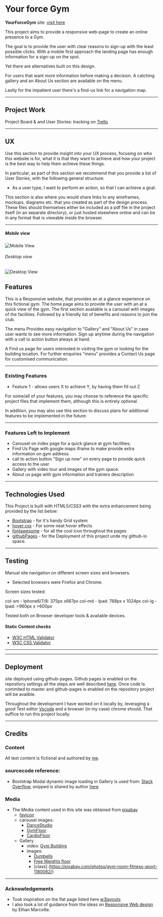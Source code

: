 # Your force Gym

**YourForceGym** site: [visit here](https://diogo-pessoa.github.io/YourForceGym/index.html)

This project aims to provide a responsive web-page to create an online presence to a Gym. 

The goal is to provide the user with clear reasons to sign-up with the least possible clicks. With a mobile first approach the landing page has enough information for a sign-up on the spot.

Yet there are alternatives built on this design.

For users that want more information before making a decision. A catching gallery and an About Us section are available on the menu. 

Lastly for the impatient user there's a find-us link for a navigation map.

---

## Project Work 

Project Board & and User Stories: tracking on [Trello](https://trello.com/b/dE5REmeS)

---

## UX
Use this section to provide insight into your UX process, focusing on who this website is for, what it is that they want to achieve and how your project is the best way to help them achieve these things.

In particular, as part of this section we recommend that you provide a list of User Stories, with the following general structure:
- As a user type, I want to perform an action, so that I can achieve a goal.

This section is also where you would share links to any wireframes, mockups, diagrams etc. that you created as part of the design process. These files should themselves either be included as a pdf file in the project itself (in an separate directory), or just hosted elsewhere online and can be in any format that is viewable inside the browser.

---

##### Mobile view

![Mobile View](https://github.com/diogo-pessoa/YourForceGym/blob/master/wireframes/MobileView.png)

###### Desktop view

![Desktop View](https://github.com/diogo-pessoa/YourForceGym/blob/master/wireframes/DesktopView.png)

## Features

This is a Responsive website, that provides an at a glance experience on this fictional gym. The home page aims to provide the user with an at a quick view of the gym. The first section available is a carousel with images of the facilities. Followed by a friendly list of benefits and reasons to join the club. 

The menu Provides easy navigation to "Gallery" and "About Us" in case user wants to see more information. Sign up anytime during the navigation with a call to action button always at hand. 

A Find us page for users interested in visiting the gym or looking for the building location. For further enquiries "menu" provides a Contact Us page for customised communication.

---
 
### Existing Features
- Feature 1 - allows users X to achieve Y, by having them fill out Z

For some/all of your features, you may choose to reference the specific project files that implement them, although this is entirely optional.

In addition, you may also use this section to discuss plans for additional features to be implemented in the future:

---

### Features Left to Implement
- Carousel on index page for a quick glance at gym facilities;
- Find Us Page with google maps iframe to make provide extra information on gym address.
- call to action button "Sign up now" on every page to provide quick access to the user
- Gallery with video tour and images of the gym space.
- About us page with gym information and trainers description

---

## Technologies Used

This Project is built with HTML5/CSS3 with the extra enhancement being provided by the list below:

- [Bootstrap](https://getbootstrap.com/) - for it's handy Grid system 
- [hover.css](https://ianlunn.github.io/Hover/) - For some neat hover effects
- [fontawesome](https://fontawesome.com/) - for all the cool icon throughout the pages
- [githubPages](https://pages.github.com/) - for the Deployment of this project unde my github-io space.

---

## Testing

Manual site navigation on different screen sizes and browsers. 

- Selected browsers were Firefox and Chrome. 

Screen sizes tested: 

col-sm - Iphone6/7/8:  375px x667px
col-md - Ipad: 768px x 1024px
col-lg - Ipad: >960px x >600px

Tested both on Browser developer tools &  available devices. 

#### Static Content checks
- [W3C HTML Validator](https://validator.w3.org/)
- [W3C CSS Validator](http://jigsaw.w3.org/css-validator/validator$link)

---

---

## Deployment

site deployed using github-pages. Github pages is enabled on the repostiory settings all the steps are well described [here](https://pages.github.com/). Once code Is commited to master and github-pages is enabled on the repository project will be availble.

Throughout the development I have worked on it locally by, leveraging a good Text editor [Vscode](https://code.visualstudio.com/) and a browser (in my case) chrome should. That suffice to run this project locally.

---

## Credits

### Content

All text content is fictional and authored by [me](https://github.com/diogo-pessoa).

### sourcecode reference:

- Bootstrap Modal dynamic image loading in Gallery is used from: [Stack Overflow](https://stackoverflow.com/questions/25023199/in-bootstrap-open-enlarge-image-in-modal#25023822), snipped is shared by author [here](https://jsfiddle.net/6CR2H/1/)

### Media

- The Media content used in this site was obtained from [pixabay](https://pixabay.com/images/search/gym/)
    - [favicon](https://pixabay.com/illustrations/weightlifting-clean-jerk-barbell-2227543/)
    - carousel images: 
        - [DanceStudio](https://pixabay.com/photos/gym-sports-hall-studio-dance-studio-526996/)
        - [GymFloor](https://pixabay.com/photos/gym-training-sports-fitness-595597/)
        - [CardioFloor](https://pixabay.com/photos/sports-indoor-cycling-fitness-gym-1962574/)
    - Gallery
        - video: [Gym Building](https://pixabay.com/videos/school-gym-building-landscape-43735/)
        - images:
            - [Dumbells](https://pixabay.com/photos/fitness-weight-lifting-dumbbells-375472/)
            - [Free Weights floor](https://pixabay.com/photos/machines-weight-weights-91849/)
            - [class] (https://pixabay.com/photos/gym-room-fitness-sport-1180062/)

---

### Acknowledgements

- Took inspiration on the flat page listed here [w3layouts](https://w3layouts.com/template/gym-workout-sports-category-flat-bootstrap-responsive-web-template/)
- I also took a lot of guidance from the ideas on [Responsive Web design](https://abookapart.com/products/responsive-web-design) by Ethan Marcotte.
